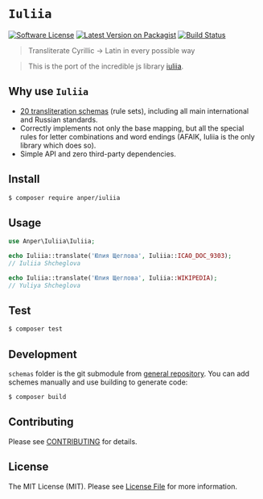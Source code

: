 # `Iuliia`

[![Software License][ico-license]](LICENSE.md)
[![Latest Version on Packagist][ico-version]][link-packagist]
[![Build Status][ico-ga]][link-ga]


> Transliterate Cyrillic → Latin in every possible way

> This is the port of the incredible js library [iuliia](https://github.com/nalgeon/iuliia-js).

## Why use `Iuliia`
- [20 transliteration schemas](https://github.com/nalgeon/iuliia) (rule sets), including all main international and Russian standards.
- Correctly implements not only the base mapping, but all the special rules for letter combinations and word endings (AFAIK, Iuliia is the only library which does so).
- Simple API and zero third-party dependencies.

## Install

``` bash
$ composer require anper/iuliia
```

## Usage

``` php
use Anper\Iuliia\Iuliia;

echo Iuliia::translate('Юлия Щеглова', Iuliia::ICAO_DOC_9303);
// Iuliia Shcheglova

echo Iuliia::translate('Юлия Щеглова', Iuliia::WIKIPEDIA);
// Yuliya Shcheglova
```

## Test

``` bash
$ composer test
```

## Development

`schemas` folder is the git submodule from [general repository](https://github.com/nalgeon/iuliia). You can add schemes manually and use building to generate code:

``` bash
$ composer build
```


## Contributing

Please see [CONTRIBUTING](CONTRIBUTING.md) for details.

## License

The MIT License (MIT). Please see [License File](LICENSE.md) for more information.

[ico-version]: https://img.shields.io/packagist/v/anper/iuliia.svg
[ico-license]: https://img.shields.io/badge/license-MIT-brightgreen.svg
[ico-ga]: https://github.com/perevoshchikov/iuliia-php/workflows/Tests/badge.svg

[link-packagist]: https://packagist.org/packages/anper/iuliia
[link-ga]: https://github.com/perevoshchikov/iuliia-php/actions
